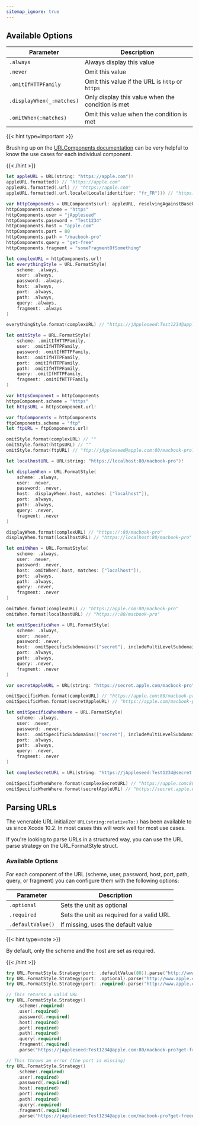 ```yaml
---
sitemap_ignore: true
---
```


## Available Options

| Parameter                 | Description                                       |
| ------------------------- | ------------------------------------------------- |
| `.always`                 | Always display this value                         |
| `.never`                  | Omit this value                                   |
| `.omitIfHTTPFamily`       | Omit this value if the URL is `http` or `https`   |
| `.displayWhen(_:matches)` | Only display this value when the condition is met |
| `.omitWhen(:matches)`     | Omit this value when the condition is met         |

{{< hint type=important >}}

Brushing up on the [URLComponents documentation](https://developer.apple.com/documentation/foundation/urlcomponents/) can be very helpful to know the use cases for each individual component.

{{< /hint >}}

``` Swift
let appleURL = URL(string: "https://apple.com")!
appleURL.formatted() // "https://apple.com"
appleURL.formatted(.url) // "https://apple.com"
appleURL.formatted(.url.locale(Locale(identifier: "fr_FR"))) // "https://apple.com"

var httpComponents = URLComponents(url: appleURL, resolvingAgainstBaseURL: false)!
httpComponents.scheme = "https"
httpComponents.user = "jAppleseed"
httpComponents.password = "Test1234"
httpComponents.host = "apple.com"
httpComponents.port = 80
httpComponents.path = "/macbook-pro"
httpComponents.query = "get-free"
httpComponents.fragment = "someFragmentOfSomething"

let complexURL = httpComponents.url!
let everythingStyle = URL.FormatStyle(
    scheme: .always,
    user: .always,
    password: .always,
    host: .always,
    port: .always,
    path: .always,
    query: .always,
    fragment: .always
)

everythingStyle.format(complexURL) // "https://jAppleseed:Test1234@apple.com:80/macbook-pro?get-free#someFragmentOfSomething"

let omitStyle = URL.FormatStyle(
    scheme: .omitIfHTTPFamily,
    user: .omitIfHTTPFamily,
    password: .omitIfHTTPFamily,
    host: .omitIfHTTPFamily,
    port: .omitIfHTTPFamily,
    path: .omitIfHTTPFamily,
    query: .omitIfHTTPFamily,
    fragment: .omitIfHTTPFamily
)

var httpsComponent = httpComponents
httpsComponent.scheme = "https"
let httpsURL = httpsComponent.url!

var ftpComponents = httpComponents
ftpComponents.scheme = "ftp"
let ftpURL = ftpComponents.url!

omitStyle.format(complexURL) // ""
omitStyle.format(httpsURL) // ""
omitStyle.format(ftpURL) // "ftp://jAppleseed@apple.com:80/macbook-pro?get-free#someFragmentOfSomething"

let localhostURL = URL(string: "https://localhost:80/macbook-pro")!

let displayWhen = URL.FormatStyle(
    scheme: .always,
    user: .never,
    password: .never,
    host: .displayWhen(.host, matches: ["localhost"]),
    port: .always,
    path: .always,
    query: .never,
    fragment: .never
)

displayWhen.format(complexURL) // "https://:80/macbook-pro"
displayWhen.format(localhostURL) // "https://localhost:80/macbook-pro"

let omitWhen = URL.FormatStyle(
    scheme: .always,
    user: .never,
    password: .never,
    host: .omitWhen(.host, matches: ["localhost"]),
    port: .always,
    path: .always,
    query: .never,
    fragment: .never
)

omitWhen.format(complexURL) // "https://apple.com:80/macbook-pro"
omitWhen.format(localhostURL) // "https://:80/macbook-pro"

let omitSpecificWhen = URL.FormatStyle(
    scheme: .always,
    user: .never,
    password: .never,
    host: .omitSpecificSubdomains(["secret"], includeMultiLevelSubdomains: false),
    port: .always,
    path: .always,
    query: .never,
    fragment: .never
)

var secretAppleURL = URL(string: "https://secret.apple.com/macbook-pro")!

omitSpecificWhen.format(complexURL) // "https://apple.com:80/macbook-pro"
omitSpecificWhen.format(secretAppleURL) // "https://apple.com/macbook-pro"

let omitSpecificWhenWhere = URL.FormatStyle(
    scheme: .always,
    user: .never,
    password: .never,
    host: .omitSpecificSubdomains(["secret"], includeMultiLevelSubdomains: false, when: .user, matches: ["jAppleseed"]),
    port: .always,
    path: .always,
    query: .never,
    fragment: .never
)

let complexSecretURL = URL(string: "https://jAppleseed:Test1234@secret.apple.com:80/macbook-pro?get-free#someFragmentOfSomething")!

omitSpecificWhenWhere.format(complexSecretURL) // "https://apple.com:80/macbook-pro"
omitSpecificWhenWhere.format(secretAppleURL) // "https://secret.apple.com/macbook-pro"
```

## Parsing URLs

The venerable URL initializer `URL(string:relativeTo:)` has been available to us since Xcode 10.2. In most cases this will work well for most use cases.

If you're looking to parse URLs in a structured way, you can use the URL parse strategy on the URL.FormatStyle struct.

### Available Options

For each component of the URL (scheme, user, password, host, port, path, query, or fragment) you can configure them with the following options:

| Parameter         | Description                               |
| ----------------- | ----------------------------------------- |
| `.optional`       | Sets the unit as optional                 |
| `.required`       | Sets the unit as required for a valid URL |
| `.defaultValue()` | If missing, uses the default value        |

{{< hint type=note >}}

By default, only the scheme and the host are set as required.

{{< /hint >}}

``` Swift
try URL.FormatStyle.Strategy(port: .defaultValue(80)).parse("http://www.apple.com") // http://www.apple.com:80
try URL.FormatStyle.Strategy(port: .optional).parse("http://www.apple.com") // http://www.apple.com
try URL.FormatStyle.Strategy(port: .required).parse("http://www.apple.com") // throws an error

// This returns a valid URL
try URL.FormatStyle.Strategy()
    .scheme(.required)
    .user(.required)
    .password(.required)
    .host(.required)
    .port(.required)
    .path(.required)
    .query(.required)
    .fragment(.required)
    .parse("https://jAppleseed:Test1234@apple.com:80/macbook-pro?get-free#someFragmentOfSomething")

// This throws an error (the port is missing)
try URL.FormatStyle.Strategy()
    .scheme(.required)
    .user(.required)
    .password(.required)
    .host(.required)
    .port(.required)
    .path(.required)
    .query(.required)
    .fragment(.required)
    .parse("https://jAppleseed:Test1234@apple.com/macbook-pro?get-free#someFragmentOfSomething")
```